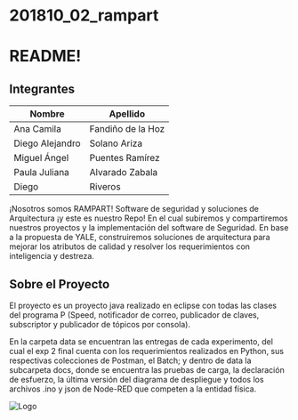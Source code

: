 # 201810_02_rampart
# **README!**

## Integrantes

| Nombre  | Apellido |
| ------------- | ------------- |
| Ana Camila | Fandiño de la Hoz  |
| Diego Alejandro | Solano Ariza  |
| Miguel Ángel  | Puentes Ramírez  |
| Paula Juliana  | Alvarado Zabala |
| Diego  | Riveros  |

¡Nosotros somos RAMPART! Software de seguridad y soluciones de Arquitectura ¡y este es nuestro Repo! En el cual subiremos y compartiremos nuestros proyectos y la implementación del software de Seguridad. En base a la propuesta de YALE, construiremos soluciones de arquitectura para mejorar los atributos de calidad y resolver los requerimientos con inteligencia y destreza.


## Sobre el Proyecto

El proyecto es un proyecto java realizado en eclipse con todas las clases del programa P (Speed, notificador de correo, publicador de claves, subscriptor y publicador de tópicos por consola). 

En la carpeta data se encuentran las entregas de cada experimento, del cual el exp 2 final cuenta con los requerimientos realizados en Python, sus respectivas colecciones de Postman, el Batch; y dentro de data la subcarpeta docs, donde se encuentra las pruebas de carga, la declaración de esfuerzo, la última versión del diagrama de despliegue y todos los archivos .ino y json de Node-RED que competen a la entidad física.


![Logo](https://i.imgur.com/vIG8flI.jpg)
